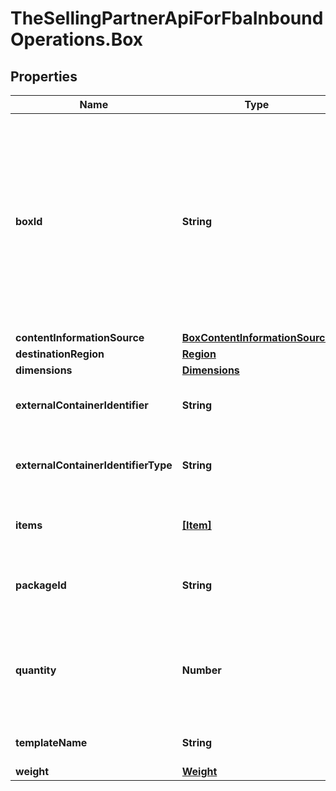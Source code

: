 # TheSellingPartnerApiForFbaInboundOperations.Box

## Properties
Name | Type | Description | Notes
------------ | ------------- | ------------- | -------------
**boxId** | **String** | The ID provided by Amazon that identifies a given box. This ID is comprised of the external shipment ID (which is generated after transportation has been confirmed) and the index of the box. | [optional] 
**contentInformationSource** | [**BoxContentInformationSource**](BoxContentInformationSource.md) |  | [optional] 
**destinationRegion** | [**Region**](Region.md) |  | [optional] 
**dimensions** | [**Dimensions**](Dimensions.md) |  | [optional] 
**externalContainerIdentifier** | **String** | The external identifier for this container / box. | [optional] 
**externalContainerIdentifierType** | **String** | Type of the external identifier used. Can be: `AMAZON`, `SSCC`. | [optional] 
**items** | [**[Item]**](Item.md) | Items contained within the box. | [optional] 
**packageId** | **String** | Primary key to uniquely identify a Package (Box or Pallet). | 
**quantity** | **Number** | The number of containers where all other properties like weight or dimensions are identical. | [optional] 
**templateName** | **String** | Template name of the box. | [optional] 
**weight** | [**Weight**](Weight.md) |  | [optional] 


